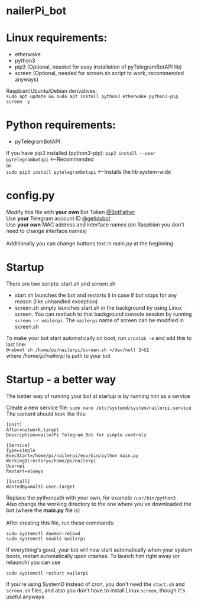 # nailerPi_bot

# Linux requirements:
  * etherwake
  * python3
  * pip3 (Optional, needed for easy installation of pyTelegramBotAPI lib)
  * screen (Optional, needed for screen.sh script to work; recommended anyways)
  
  Raspbian/Ubuntu/Debian derivatives:\
    ```sudo apt update && sudo apt install python3 etherwake python3-pip screen -y```

# Python requirements:
  * pyTelegramBotAPI
  
  If you have pip3 installed (python3-pip):
    ```pip3 install --user pytelegrambotapi``` <--Recommended\
    or\
    ```sudo pip3 install pytelegrambotapi``` <--Installs the lib system-wide

# <span>config.py</span>
  Modify this file with **your own** Bot Token [@BotFather](https://telegram.me/botfather)\
  Use **your** Telegram account ID [@getidsbot](https://telegram.me/getidsbot)\
  Use **your own** MAC address and interface names (on Raspbian you don't need to change interface names)\
  \
  Additionally you can change buttons text in main.py at the beginning

# Startup
  There are two scripts: start.sh and screen.sh
  * start.sh launches the bot and restarts it in case if bot stops for any reason (like unhandled exception)
  * screen.sh simply launches start.sh in the background by using Linux screen. You can reattach to that background console session by running ```screen -r nailerpi```. The ```nailerpi``` name of screen can be modified in screen.sh
  
  To make your bot start automatically on boot, run ```crontab -e``` and add this to last line:\
    ```@reboot sh /home/pi/nailerpi/screen.sh >/dev/null 2>&1```\
    where */home/pi/nailerpi* is path to your bot

# Startup - a better way
  The better way of running your bot at startup is by running him as a service

  Create a new service file:
  ```sudo nano /etc/systemd/system/nailerpi.service```\
  The content should look like this:
```
[Unit]
After=network.target
Description=nailerPi Telegram Bot for simple controls

[Service]
Type=simple
ExecStart=/home/pi/nailerpi/env/bin/python main.py
WorkingDirectory=/home/pi/nailerpi
User=pi
Restart=always

[Install]
WantedBy=multi-user.target
```
Replace the pythonpath with your own, for example ```/usr/bin/python3```\
Also change the working directory to the one where you've downloaded the bot (where the **<span>main.py</span>** file is)\
\
After creating this file, run these commands:
  ```
  sudo systemctl daemon-reload
  sudo systemctl enable nailerpi
  ```
If everything's good, your bot will now start automatically when your system boots, restart automatically upon crashes. To launch him right away (or relaunch) you can use
```
sudo systemctl restart nailerpi
```

If you're using SystemD instead of cron, you don't need the `start.sh` and `screen.sh` files, and also you don't have to install Linux `screen`, though it's useful anyways